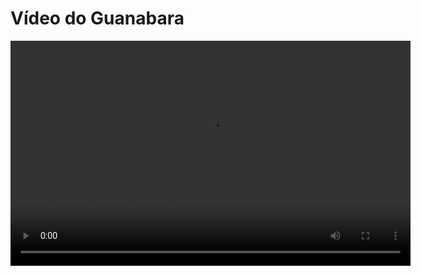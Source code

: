 <!DOCTYPE html>
<html lang="en">
<head>
    <meta charset="UTF-8">
    <title>Meu Site com Vídeo</title>
</head>
<body>
    <h1>Vídeo do Guanabara</h1>
    <video width="640" height="360" controls>
        <source src="caminho/para/seu/video.mp4" type="video/mp4">
        Seu navegador não suporta o elemento de vídeo.
    </video>
</body>
</html>
